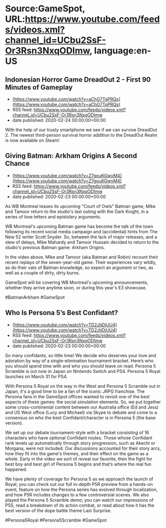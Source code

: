 # Source:GameSpot, URL:https://www.youtube.com/feeds/videos.xml?channel_id=UCbu2SsF-Or3Rsn3NxqODImw, language:en-US

## Indonesian Horror Game DreadOut 2 - First 90 Minutes of Gameplay
 - [https://www.youtube.com/watch?v=aChG7TqPRQs](https://www.youtube.com/watch?v=aChG7TqPRQs)
 - RSS feed: https://www.youtube.com/feeds/videos.xml?channel_id=UCbu2SsF-Or3Rsn3NxqODImw
 - date published: 2020-02-24 00:00:00+00:00

With the help of our trusty smartphone we see if we can survive DreadOut 2. The newest third-person survival horror addition to the DreadOut Realm is now available on Steam!

## Giving Batman: Arkham Origins A Second Chance
 - [https://www.youtube.com/watch?v=Z7gouKGwvM4](https://www.youtube.com/watch?v=Z7gouKGwvM4)
 - RSS feed: https://www.youtube.com/feeds/videos.xml?channel_id=UCbu2SsF-Or3Rsn3NxqODImw
 - date published: 2020-02-23 00:00:00+00:00

As WB Montreal teases its upcoming "Court of Owls" Batman game, Mike and Tamoor return to the studio's last outing with the Dark Knight, in a series of love letters and epistolary arguments.

WB Montreal's upcoming Batman game has become the talk of the town following its recent social media campaign and (accidental) hints from The New 52 writer Scott Snyder. So, between the lack of major releases, and a slew of delays, Mike Mahardy and Tamoor Hussain decided to return to the studio's previous Batman game: Arkham Origins.

In the video above, Mike and Tamoor (aka Batman and Robin) recount their recent replays of the seven-year-old game. Their experiences vary wildly, as do their vats of Batman knowledge, so expect an argument or two, as well as a couple of dirty, dirty burns. 

GameSpot will be covering WB Montreal's upcoming announcements, whether they arrive anytime soon, or during this year's E3 showcase.

#BatmanArkham #GameSpot

## Who Is Persona 5’s Best Confidant?
 - [https://www.youtube.com/watch?v=TD2JtjDjUU4](https://www.youtube.com/watch?v=TD2JtjDjUU4)
 - RSS feed: https://www.youtube.com/feeds/videos.xml?channel_id=UCbu2SsF-Or3Rsn3NxqODImw
 - date published: 2020-02-23 00:00:00+00:00

So many confidants, so little time! We decide who deserves your love and adoration by way of a single-elimination tournament bracket. Here’s who you should spend time with and who you should leave on read. Persona 5 Scramble is out now in Japan on Nintendo Switch and PS4. Persona 5 Royal launches on March 31 for PS4.

With Persona 5 Royal on the way in the West and Persona 5 Scramble out in Japan, it's a good time to be a fan of the iconic JRPG franchise. The Persona fans in the GameSpot offices wanted to revisit one of the best aspects of these games: the social simulation elements. So, we put together some cross-continental content between our Australia office (Ed and Jess) and US West office (Lucy and Michael) via Skype to debate and come to a consensus on who the best Confidant/character is in Persona 5 (the base version).

We set up our debate tournament-style with a bracket consisting of 16 characters who have optional Confidant routes. Those whose Confidant rank levels up automatically through story progression, such as Akechi or Morgana, were not included. Our discussions accounted for their story arcs, how they fit into the game's themes, and their effect on the game as a whole. Early in the video we sort of reveal our favorite, then the fight for best boy and best girl of Persona 5 begins and that’s where the real fun happened.

We have plenty of coverage for Persona 5 as we approach the launch of Royal; you can check out our full in-depth P5R preview from a hands-on event, feature on how the Persona series has evolved through localization, and how P5R includes changes to a few controversial scenes. We also played the Persona 5 Scramble demo; you can watch our impressions of P5S, read a breakdown of its action combat, or read about how it has the best version of the dope battle theme Last Surprise.

#Persona5Royal #Persona5Scramble #GameSpot

